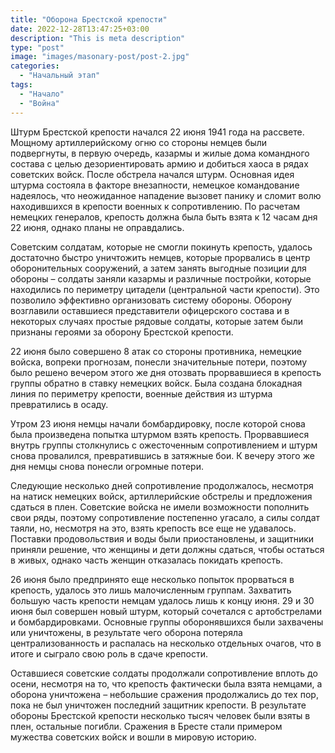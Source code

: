 ```yaml
---
title: "Оборона Брестской крепости"
date: 2022-12-28T13:47:25+03:00
description: "This is meta description"
type: "post"
image: "images/masonary-post/post-2.jpg"
categories:
  - "Начальный этап"
tags:
  - "Начало"
  - "Война"
---
```


Штурм Брестской крепости начался 22 июня 1941 года на рассвете. Мощному артиллерийскому огню со стороны немцев были подвергнуты, в первую очередь, казармы и жилые дома командного состава с целью дезориентировать армию и добиться хаоса в рядах советских войск. После обстрела начался штурм. Основная идея штурма состояла в факторе внезапности, немецкое командование надеялось, что неожиданное нападение вызовет панику и сломит волю находившихся в крепости военных к сопротивлению. По расчетам немецких генералов, крепость должна была быть взята к 12 часам дня 22 июня, однако планы не оправдались.

Советским солдатам, которые не смогли покинуть крепость, удалось достаточно быстро уничтожить немцев, которые прорвались в центр оборонительных сооружений, а затем занять выгодные позиции для обороны – солдаты заняли казармы и различные постройки, которые находились по периметру цитадели (центральной части крепости). Это позволило эффективно организовать систему обороны. Оборону возглавили оставшиеся представители офицерского состава и в некоторых случаях простые рядовые солдаты, которые затем были признаны героями за оборону Брестской крепости.

22 июня было совершено 8 атак со стороны противника, немецкие войска, вопреки прогнозам, понесли значительные потери, поэтому было решено вечером этого же дня отозвать прорвавшиеся в крепость группы обратно в ставку немецких войск. Была создана блокадная линия по периметру крепости, военные действия из штурма превратились в осаду.

Утром 23 июня немцы начали бомбардировку, после которой снова была произведена попытка штурмом взять крепость. Прорвавшиеся внутрь группы столкнулись с ожесточенным сопротивлением и штурм снова провалился, превратившись в затяжные бои. К вечеру этого же дня немцы снова понесли огромные потери.

Следующие несколько дней сопротивление продолжалось, несмотря на натиск немецких войск, артиллерийские обстрелы и предложения сдаться в плен. Советские войска не имели возможности пополнить свои ряды, поэтому сопротивление постепенно угасало, а силы солдат таяли, но, несмотря на это, взять крепость все еще не удавалось. Поставки продовольствия и воды были приостановлены, и защитники приняли решение, что женщины и дети должны сдаться, чтобы остаться в живых, однако часть женщин отказалась покидать крепость.

26 июня было предпринято еще несколько попыток прорваться в крепость, удалось это лишь малочисленным группам. Захватить большую часть крепости немцам удалось лишь к концу июня. 29 и 30 июня был совершен новый штурм, который сочетался с артобстрелами и бомбардировками. Основные группы оборонявшихся были захвачены или уничтожены, в результате чего оборона потеряла централизованность и распалась на несколько отдельных очагов, что в итоге и сыграло свою роль в сдаче крепости.

Оставшиеся советские солдаты продолжали сопротивление вплоть до осени, несмотря на то, что крепость фактически была взята немцами, а оборона уничтожена – небольшие сражения продолжались до тех пор, пока не был уничтожен последний защитник крепости. В результате обороны Брестской крепости несколько тысяч человек были взяты в плен, остальные погибли. Сражения в Бресте стали примером мужества советских войск и вошли в мировую историю.


